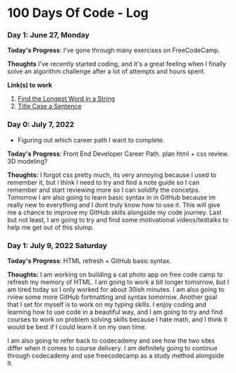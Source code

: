 # 100 Days Of Code - Log

<!-- ### Day 0: February 30, 2016 (Example 1)
##### (delete me or comment me out)

**Today's Progress**: Fixed CSS, worked on canvas functionality for the app.

**Thoughts:** I really struggled with CSS, but, overall, I feel like I am slowly getting better at it. Canvas is still new for me, but I managed to figure out some basic functionality.

**Link to work:** [Calculator App](http://www.example.com)

### Day 0: February 30, 2016 (Example 2)
##### (delete me or comment me out)

**Today's Progress**: Fixed CSS, worked on canvas functionality for the app.

**Thoughts**: I really struggled with CSS, but, overall, I feel like I am slowly getting better at it. Canvas is still new for me, but I managed to figure out some basic functionality.

**Link(s) to work**: [Calculator App](http://www.example.com) -->


### Day 1: June 27, Monday

**Today's Progress**: I've gone through many exercises on FreeCodeCamp.

**Thoughts** I've recently started coding, and it's a great feeling when I finally solve an algorithm challenge after a lot of attempts and hours spent.

**Link(s) to work**
1. [Find the Longest Word in a String](https://www.freecodecamp.com/challenges/find-the-longest-word-in-a-string)
2. [Title Case a Sentence](https://www.freecodecamp.com/challenges/title-case-a-sentence)

### Day 0: July 7, 2022
- Figuring out which career path I want to complete. 

**Today's Progress**: Front End Developer Career Path. plan html + css review. 3D modeling?

**Thoughts:** I forgot css pretty much, its very annoying because I used to remember it, but i think I need to try and find a note guide so I can remember and start reviewing more so I can solidify the concetps. Tomorrow I am also going to learn basic syntax in in GitHub because im really new to everything and I dont truly know how to use it. This will give me a chance to improve my GitHub skills alongside my code journey.  Last but not least, I am going to try and find some motivational videos/tedtalks to help me get out of this slump. 

### Day 1: July 9, 2022 Saturday

**Today's Progress**: HTML refresh + GitHub basic syntax.

**Thoughts:** I am working on building a cat photo app on free code camp to refresh my memory of HTML. I am going to work a bit longer tomorrow, but I am tired today so I only worked for about 30ish minutes. I am also going to rview some more GitHub fortmatting and syntax tomorrow. Another goal that I set for myself is to work on my typing skills. I enjoy coding and learning how to use code in a beautiful way, and I am going to try and find courses to work on problem solving skills because I hate math, and I think it would be best if I could learn it on my own time.

I am also going to refer back to codecademy and see how the two sites differ when it comes to course delivery. I am definitely going to continue through codecademy and use freecodecamp as a study method alongside it.
